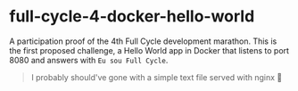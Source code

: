 # full-cycle-4-docker-hello-world

A participation proof of the 4th Full Cycle development marathon.
This is the first proposed challenge, a Hello World app in Docker that listens
to port 8080 and answers with `Eu sou Full Cycle`.

> I probably should've gone with a simple text file served with nginx :thinking:
